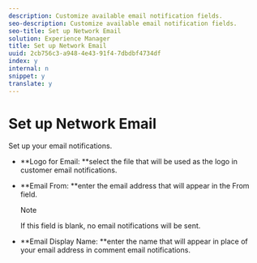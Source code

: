 ```yaml
---
description: Customize available email notification fields.
seo-description: Customize available email notification fields.
seo-title: Set up Network Email
solution: Experience Manager
title: Set up Network Email
uuid: 2cb756c3-a948-4e43-91f4-7dbdbf4734df
index: y
internal: n
snippet: y
translate: y
---
```


# Set up Network Email

Set up your email notifications. 

* **Logo for Email: **select the file that will be used as the logo in customer email notifications.
* **Email From: **enter the email address that will appear in the From field. 
  >[!NOTE]
  >
  >If this field is blank, no email notifications will be sent.

* **Email Display Name: **enter the name that will appear in place of your email address in comment email notifications.
